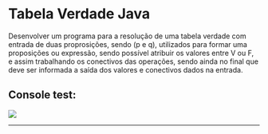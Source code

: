 # Tabela Verdade Java

Desenvolver um programa para a resolução de uma tabela verdade
com entrada de duas proprosições, sendo (p e q), utilizados para
formar uma proposições ou expressão, sendo possível atribuir os valores
entre V ou F, e assim trabalhando os conectivos das operações, sendo ainda
no final que deve ser informada a saída dos valores e conectivos dados
na entrada.

## Console test: 

<img src="./.github/tabelaVerdade-Java.png"/>

---